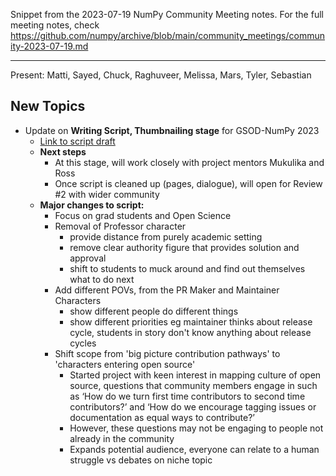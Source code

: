 Snippet from the 2023-07-19 NumPy Community Meeting notes. For the full meeting notes, check https://github.com/numpy/archive/blob/main/community_meetings/community-2023-07-19.md

---

Present: Matti, Sayed, Chuck, Raghuveer, Melissa, Mars, Tyler, Sebastian

## New Topics
-  Update on **Writing Script, Thumbnailing stage** for GSOD-NumPy 2023
    -  [Link to script draft](https://docs.google.com/document/d/1AzK9Q1vCPjcK6j9pMQTOm6K-zMiZf5FU/edit?usp=sharing&ouid=110556856523158639329&rtpof=true&sd=true)
    - **Next steps**
        -  At this stage, will work closely with project mentors Mukulika and Ross
        -  Once script is cleaned up (pages, dialogue), will open for Review #2 with wider community
    -  **Major changes to script:**
        - Focus on grad students and Open Science
        -  Removal of Professor character
            -  provide distance from purely academic setting
            -  remove clear authority figure that provides solution and approval
            -  shift to students to muck around and find out themselves what to do next
        -  Add different POVs, from the PR Maker and Maintainer Characters
            -  show different people do different things
            -  show different priorities eg maintainer thinks about release cycle, students in story don't know anything about release cycles
        -  Shift scope from 'big picture contribution pathways' to 'characters entering open source'
            -  Started project with keen interest in mapping culture of open source, questions that community members engage in such as ‘How do we turn first time contributors to second time contributors?’ and ‘How do we encourage tagging issues or documentation as equal ways to contribute?’
            -  However, these questions may not be engaging to people not already in the community
            -  Expands potential audience, everyone can relate to a human struggle vs debates on niche topic